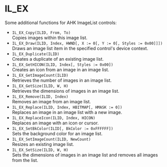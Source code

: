 IL_EX
=====

Some additional functions for AHK ImageList controls:

- `IL_EX_Copy(ILID, From, To)`  
Copies images within this image list.
- `IL_EX_Draw(ILID, Index, HWND[, X := 0[, Y := 0[, Styles := 0x00]]])`  
Draws an image list item in the specified control's device context.
- `IL_EX_Duplicate(ILID)`  
Creates a duplicate of an existing image list.
- `IL_EX_GetHICON(ILID, Index[, Styles := 0x00])`  
Creates an icon from an image in an image list.
- `IL_EX_GetImageCount(ILID)`  
Retrieves the number of images in an image list.
- `IL_EX_GetSize(ILID, W, H)`  
Retrieves the dimensions of images in an image list.
- `IL_EX_Remove(ILID, Index)`  
Removes an image from an image list.
- `IL_EX_Replace(ILID, Index, HBITMAP[, HMASK := 0])`  
Replaces an image in an image list with a new image.
- `IL_EX_ReplaceIcon(ILID, Index, HICON)`  
Replaces an image with an icon or cursor.
- `IL_EX_SetBkColor(ILID[, BkColor := 0xFFFFFF])`  
Sets the background color for an image list.
- `IL_EX_SetImageCount(ILID, NewCount)`  
Resizes an existing image list.
- `IL_EX_SetSize(ILID, W, H)`  
Sets the dimensions of images in an image list and removes all images from the list.
